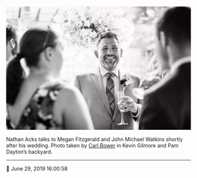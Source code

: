 ![Nathan Acks talks to Megan Fitzgerald and John Michael Watkins](assets/eabdc05f68380695c9765333b92c71ed.webp)

Nathan Acks talks to Megan Fitzgerald and John Michael Watkins shortly after his wedding. Photo taken by [Carl Bower](http://carlbowerphotos.com/) in Kevin Gilmore and Pam Dayton’s backyard.

- - - -

📅 June 29, 2019 16:00:58
